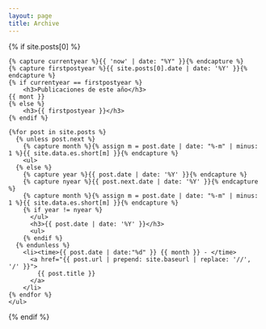 ```yaml
---
layout: page
title: Archive
---
```


<section>

  {% if site.posts[0] %}

    {% capture currentyear %}{{ 'now' | date: "%Y" }}{% endcapture %}
    {% capture firstpostyear %}{{ site.posts[0].date | date: '%Y' }}{% endcapture %}
    {% if currentyear == firstpostyear %}
        <h3>Publicaciones de este año</h3>
	{{ mont }}
    {% else %}  
        <h3>{{ firstpostyear }}</h3>
    {% endif %}

    {%for post in site.posts %}
      {% unless post.next %}
        {% capture month %}{% assign m = post.date | date: "%-m" | minus: 1 %}{{ site.data.es.short[m] }}{% endcapture %}
        <ul>
      {% else %}
        {% capture year %}{{ post.date | date: '%Y' }}{% endcapture %}
        {% capture nyear %}{{ post.next.date | date: '%Y' }}{% endcapture %}
        {% capture month %}{% assign m = post.date | date: "%-m" | minus: 1 %}{{ site.data.es.short[m] }}{% endcapture %}
        {% if year != nyear %}
          </ul>
          <h3>{{ post.date | date: '%Y' }}</h3>
          <ul>
        {% endif %}
      {% endunless %}
        <li><time>{{ post.date | date:"%d" }} {{ month }} - </time>
          <a href="{{ post.url | prepend: site.baseurl | replace: '//', '/' }}">
            {{ post.title }}
          </a>
        </li>
    {% endfor %}
    </ul>

  {% endif %}
</section>
